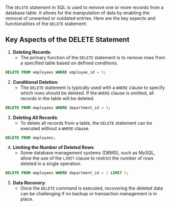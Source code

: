 The `DELETE` statement in SQL is used to remove one or more records from a database table. It allows for the manipulation of data by enabling the removal of unwanted or outdated entries. Here are the key aspects and functionalities of the `DELETE` statement:

## Key Aspects of the DELETE Statement

1. **Deleting Records**:
	- The primary function of the `DELETE` statement is to remove rows from a specified table based on defined conditions.
```sql
DELETE FROM employees WHERE employee_id = 5;
```

2. **Conditional Deletion**:
	- The `DELETE` statement is typically used with a `WHERE` clause to specify which rows should be deleted. If the `WHERE` clause is omitted, all records in the table will be deleted.
```sql
DELETE FROM employees WHERE department_id = 3;
```

3. **Deleting All Records**:
	- To delete all records from a table, the `DELETE` statement can be executed without a `WHERE` clause.
```sql
DELETE FROM employees;
```

4. **Limiting the Number of Deleted Rows**:
	- Some database management systems (DBMS), such as MySQL, allow the use of the `LIMIT` clause to restrict the number of rows deleted in a single operation.
```sql
DELETE FROM employees WHERE department_id = 3 LIMIT 5;
```

5. **Data Recovery**:
	- Once the `DELETE` command is executed, recovering the deleted data can be challenging if no backup or transaction management is in place.